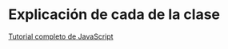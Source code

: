 # Explicación de cada de la clase

[Tutorial completo de JavaScript][1]

[1]:https://es.javascript.info/ "Tutorial completo de JavaScript"